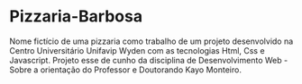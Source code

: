 # Pizzaria-Barbosa

Nome fictício de uma pizzaria como trabalho de um projeto desenvolvido na Centro Universitário Unifavip Wyden com as tecnologias Html, Css e Javascript.
Projeto esse de cunho da disciplina de Desenvolvimento Web - Sobre a orientação do Professor e Doutorando Kayo Monteiro.
